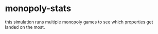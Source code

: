 # monopoly-stats
this simulation runs multiple monopoly games to see which properties get landed on the most.
